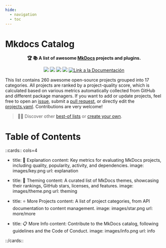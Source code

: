```yaml
---
hide:
  - navigation
  - toc
---
```


# Mkdocs Catalog

<p align="center">
    <strong>🏆 📚 A list of awesome <a href="https://github.com/mkdocs/mkdocs">MkDocs</a> projects and plugins.</strong>
</p>

<p align="center">
    <a href="https://best-of.org" title="Best-of Badge"><img src="http://bit.ly/3o3EHNN"></a>
    <a href="#Contents" title="Project Count"><img src="https://img.shields.io/badge/projects-260-blue.svg?color=5ac4bf"></a>
    <a href="#Contribution" title="Contributions are welcome"><img src="https://img.shields.io/badge/contributions-welcome-green.svg"></a>
    <a href="https://github.com/mkdocs/catalog/releases" title="Catalog Updates"><img src="https://img.shields.io/github/release-date/mkdocs/catalog?color=green&label=updated"></a>
    <a href="https://fralfaro.github.io/catalog/"><img alt="Link a la Documentación" src="https://img.shields.io/badge/docs-link-green"></a>
</p>


This list contains 260 awesome open-source projects grouped into 17 categories. All projects are ranked by a project-quality score, which is calculated based on various metrics automatically collected from GitHub and different package managers. If you want to add or update projects, feel free to open an [issue](https://github.com/mkdocs/catalog/issues/new/choose), submit a [pull request](https://github.com/mkdocs/catalog/pulls), or directly edit the [projects.yaml](https://github.com/mkdocs/catalog/edit/main/projects.yaml). Contributions are very welcome!

> 🧙‍♂️  Discover other [best-of lists](https://best-of.org) or [create your own](https://github.com/best-of-lists/best-of/blob/main/create-best-of-list.md).

# Table of Contents


::cards:: cols=4

- title: 🔑 Explanation
  content: Key metrics for evaluating MkDocs projects, including quality, popularity, activity, and dependencies.
  image: images/key.png
  url: explanation

- title: 🎨 Theming
  content: A curated list of MkDocs themes, showcasing their rankings, GitHub stars, licenses, and features.
  image: images/theme.png
  url: theming

- title: ⭐️ More Projects
  content: A list of project categories, from API documentation to content management.
  image: images/star.png
  url: more/more

- title: 📋 More Info
  content: Contribute to the MkDocs catalog, following guidelines and the Code of Conduct.
  image: images/info.png
  url: info

::/cards::

